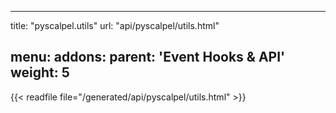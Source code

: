 
---
title: "pyscalpel.utils"
url: "api/pyscalpel/utils.html"

menu:
    addons:
        parent: 'Event Hooks & API'
        weight: 5
---

{{< readfile file="/generated/api/pyscalpel/utils.html" >}}
